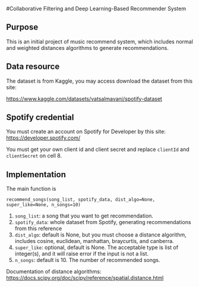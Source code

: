 #Collaborative Filtering and Deep Learning-Based Recommender System
## Purpose
This is an initial project of music recommend system, which includes normal and weighted distances algorithms to generate recommendations.

## Data resource
The dataset is from Kaggle, you may access download the dataset from this site: 

https://www.kaggle.com/datasets/vatsalmavani/spotify-dataset

## Spotify credential
You must create an account on Spotify for Developer by this site: https://developer.spotify.com/

You must get your own client id and client secret and replace `clientId` and `clientSecret` on cell 8.

## Implementation
The main function is 

`recommend_songs(song_list, spotify_data, dist_algo=None, super_like=None, n_songs=10)`
1. `song_list`: a song that you want to get recommendation.
2. `spotify_data`: whole dataset from Spotify, generating recommendations from this reference
3. `dist_algo`: default is None, but you must choose a distance algorithm, includes cosine, euclidean, manhattan, braycurtis, and canberra.
4. `super_like`: optional, default is None. The acceptable type is list of integer(s), and it will raise error if the input is not a list.
5. `n_songs`: default is 10. The number of recommended songs.

Documentation of distance algorithms: https://docs.scipy.org/doc/scipy/reference/spatial.distance.html
